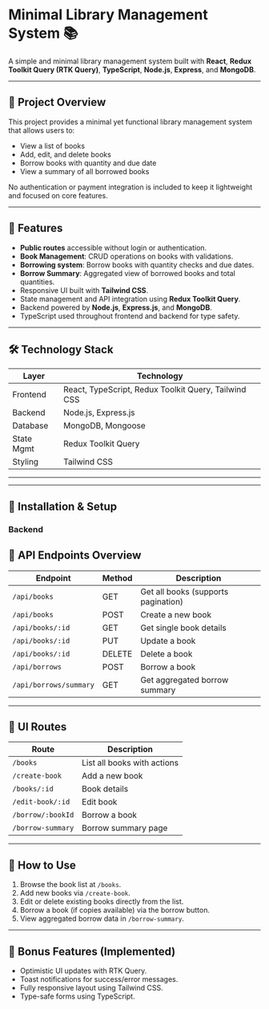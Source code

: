 # Minimal Library Management System 📚

A simple and minimal library management system built with **React**, **Redux Toolkit Query (RTK Query)**, **TypeScript**, **Node.js**, **Express**, and **MongoDB**.

---

## 📝 Project Overview

This project provides a minimal yet functional library management system that allows users to:

- View a list of books
- Add, edit, and delete books
- Borrow books with quantity and due date
- View a summary of all borrowed books

No authentication or payment integration is included to keep it lightweight and focused on core features.

---

## 🚀 Features

- **Public routes** accessible without login or authentication.
- **Book Management**: CRUD operations on books with validations.
- **Borrowing system**: Borrow books with quantity checks and due dates.
- **Borrow Summary**: Aggregated view of borrowed books and total quantities.
- Responsive UI built with **Tailwind CSS**.
- State management and API integration using **Redux Toolkit Query**.
- Backend powered by **Node.js**, **Express.js**, and **MongoDB**.
- TypeScript used throughout frontend and backend for type safety.

---

## 🛠️ Technology Stack

| Layer      | Technology                                           |
| ---------- | ---------------------------------------------------- |
| Frontend   | React, TypeScript, Redux Toolkit Query, Tailwind CSS |
| Backend    | Node.js, Express.js                                  |
| Database   | MongoDB, Mongoose                                    |
| State Mgmt | Redux Toolkit Query                                  |
| Styling    | Tailwind CSS                                         |

---

---

## 🔧 Installation & Setup

### Backend

## 📄 API Endpoints Overview

| Endpoint               | Method | Description                         |
| ---------------------- | ------ | ----------------------------------- |
| `/api/books`           | GET    | Get all books (supports pagination) |
| `/api/books`           | POST   | Create a new book                   |
| `/api/books/:id`       | GET    | Get single book details             |
| `/api/books/:id`       | PUT    | Update a book                       |
| `/api/books/:id`       | DELETE | Delete a book                       |
| `/api/borrows`         | POST   | Borrow a book                       |
| `/api/borrows/summary` | GET    | Get aggregated borrow summary       |

---

## 📱 UI Routes

| Route             | Description                 |
| ----------------- | --------------------------- |
| `/books`          | List all books with actions |
| `/create-book`    | Add a new book              |
| `/books/:id`      | Book details                |
| `/edit-book/:id`  | Edit book                   |
| `/borrow/:bookId` | Borrow a book               |
| `/borrow-summary` | Borrow summary page         |

---

## 🎯 How to Use

1. Browse the book list at `/books`.
2. Add new books via `/create-book`.
3. Edit or delete existing books directly from the list.
4. Borrow a book (if copies available) via the borrow button.
5. View aggregated borrow data in `/borrow-summary`.

---

## 🎉 Bonus Features (Implemented)

- Optimistic UI updates with RTK Query.
- Toast notifications for success/error messages.
- Fully responsive layout using Tailwind CSS.
- Type-safe forms using TypeScript.
